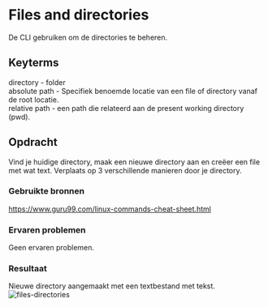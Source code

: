 # Files and directories
De CLI gebruiken om de directories te beheren. 

## Keyterms
directory - folder <br/>
absolute path - Specifiek benoemde locatie van een file of directory vanaf de root locatie. <br/>
relative path - een path die relateerd aan de present working directory (pwd).

## Opdracht
Vind je huidige directory, maak een nieuwe directory aan en creëer een file met wat text. Verplaats op 3 verschillende manieren door je directory. 

### Gebruikte bronnen
https://www.guru99.com/linux-commands-cheat-sheet.html

### Ervaren problemen
Geen ervaren problemen. 

### Resultaat
Nieuwe directory aangemaakt met een textbestand met tekst. 
![files-directories](https://user-images.githubusercontent.com/92883069/145095519-cfff4605-81a9-4162-9c0a-da67b73ab591.png)
